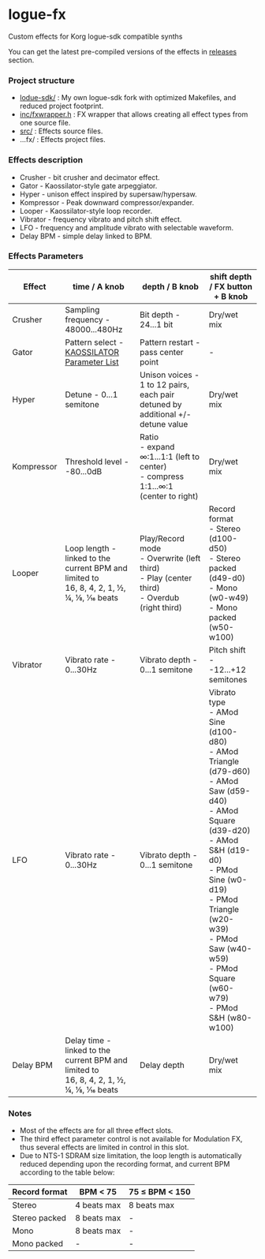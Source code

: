 # logue-fx
Custom effects for Korg logue-sdk compatible synths

You can get the latest pre-compiled versions of the effects in [releases](../../releases/) section.

### Project structure

* [lodue-sdk/](logue-sdk/) : My own logue-sdk fork with optimized Makefiles, and reduced project footprint.
* [inc/fxwrapper.h](inc/fxwrapper.h) : FX wrapper that allows creating all effect types from one source file.
* [src/](src/) : Effects source files.
* ...fx/ : Effects project files.

### Effects description
* Crusher - bit crusher and decimator effect.
* Gator - Kaossilator-style gate arpeggiator.
* Hyper - unison effect inspired by supersaw/hypersaw.
* Kompressor - Peak downward compressor/expander.
* Looper - Kaossilator-style loop recorder.
* Vibrator - frequency vibrato and pitch shift effect.
* LFO - frequency and amplitude vibrato with selectable waveform.
* Delay BPM - simple delay linked to BPM.

### Effects Parameters
|Effect |time / A knob|depth / B knob|shift depth / FX button + B knob|
|-|-|-|-|
|Crusher|Sampling frequency - 48000...480Hz|Bit depth - 24...1 bit|Dry/wet mix|
|Gator|Pattern select - [KAOSSILATOR Parameter List](https://www.korg.com/us/support/download/manual/1/121/1774/)|Pattern restart - pass center point|-|
|Hyper|Detune - 0...1 semitone|Unison voices - 1 to 12 pairs, each pair detuned by additional +/- detune value|Dry/wet mix|
|Kompressor|Threshold level - -80...0dB|Ratio<br>- expand ∞:1...1:1 (left to center)<br>- compress 1:1...∞:1 (center to right)|Dry/wet mix|
|Looper|Loop length - linked to the current BPM and limited to<br>16, 8, 4, 2, 1, ½, ¼, ⅛, 1⁄16 beats|Play/Record mode<br>- Overwrite (left third)<br>- Play (center third)<br>- Overdub (right third)|Record format <br>- Stereo (d100-d50)<br>- Stereo packed (d49-d0)<br>- Mono (w0-w49)<br>- Mono packed (w50-w100)|
|Vibrator|Vibrato rate - 0...30Hz|Vibrato depth - 0...1 semitone|Pitch shift - -12...+12 semitones|
|LFO|Vibrato rate - 0...30Hz|Vibrato depth - 0...1 semitone|Vibrato type<br>- AMod Sine (d100-d80)<br>- AMod Triangle (d79-d60)<br>- AMod Saw (d59-d40)<br>- AMod Square (d39-d20)<br>- AMod S&H (d19-d0)<br>- PMod Sine (w0-d19)<br>- PMod Triangle (w20-w39)<br>- PMod Saw (w40-w59)<br>- PMod Square (w60-w79)<br>- PMod S&H (w80-w100)|
|Delay BPM|Delay time - linked to the current BPM and limited to<br>16, 8, 4, 2, 1, ½, ¼, ⅛, 1⁄16 beats|Delay depth|Dry/wet mix|

### Notes

* Most of the effects are for all three effect slots.
* The third effect parameter control is not available for Modulation FX, thus several effects are limited in control in this slot.
* Due to NTS-1 SDRAM size limitation, the loop length is automatically reduced depending upon the recording format, and current BPM according to the table below:

|Record format|BPM < 75|75 ≤ BPM < 150|
|-|-|-|
|Stereo|4 beats max|8 beats max|
|Stereo packed|8 beats max|-
|Mono|8 beats max|-
|Mono packed|-|-
